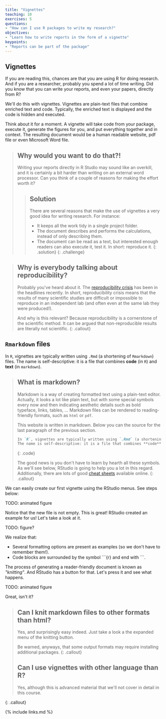 ```yaml
---
title: "Vignettes"
teaching: 10
exercises: 5
questions:
- "How can I use R packages to write my research?"
objectives:
- "Learn how to write reports in the form of a vignette"
keypoints:
- "Reports can be part of the package"
---
```


## Vignettes

If you are reading this, chances are that you are using R for doing research.
And if you are a researcher, probably you spend a lot of time writing.
Did you know that you can write your reports, and even your papers, directly from R?

We'll do this with vignettes.
Vignettes are plain-text files that combine enriched text and code.
Typically, the enriched text is displayed and the code is hidden and executed.

Think about it for a moment.
A vignette will take code from your package, execute it, generate the figures for you, and put everything together and in context.
The resulting document would be a human readable website, pdf file or even Microsoft Word file.

> ## Why would you want to do that?!
> Writing your reports directly in R Studio may sound like an overkill, and it is certainly a bit harder than writing on an external word processor.
> Can you think of a couple of reasons for making the effort worth it?
>
> > ## Solution
> > There are several reasons that make the use of vignettes a very good idea for writing research.
> > For instance:
> > - It keeps all the work tidy in a single project folder.
> > - The document describes and performs the calculations, instead of only describing them.
> > - The document can be read as a text, but interested enough readers can also execute it, test it. In short: reproduce it.
> {: .solution}
{: .challenge}

> ## Why is everybody talking about reproducibility?
> Probably you've heard about it.
> The [reproducibility crisis](https://en.wikipedia.org/wiki/Replication_crisis) has been in the headlines recently.
> In short, reproducibility crisis means that the results of many scientific studies are difficult or impossible to reproduce in an independent lab (and often even at the same lab they were produced!).
> 
> And why is this relevant?
> Because reproducibility is a cornerstone of the scientific method.
> It can be argued that non-reproducible results are literally not scientific.
{: .callout}

## `Rmarkdown` files

In `R`, vignettes are typically written using `.Rmd` (a shortening of `Rmarkdown`) files.
The name is self-descriptive: it is a file that combines **code** (in `R`) and **text** (in `markdown`).

> ## What is markdown?
> Markdown is a way of creating formatted text using a plain-text editor.
> Actually, it looks a lot like plain text, but with some special symbols every now and then indicating aesthetic details such as bold typeface, links, tables, ...
> Markdown files can be rendered to reading-friendly formats, such as `html` or `pdf`.
> 
> This website is written in markdown.
> Below you can the source for the last paragraph of the previous section.
> 
> ~~~markdown
> In `R`, vignettes are typically written using `.Rmd` (a shortening of `Rmarkdown`) files.
> The name is self-descriptive: it is a file that combines **code** (in `R`) and **text** (in `markdown`).
> ~~~
> {: .code}
> 
> The good news is you don't have to learn by hearth all these symbols.
> As we'll see below, RStudio is going to help you a lot in this regard.
> Additionally, there are lots of good [cheat sheets](https://www.markdownguide.org/cheat-sheet/) available online.
{: .callout}

We can easily create our first vignette using the RStudio menus.
See steps below:

TODO: animated figure

Notice that the new file is not empty.
This is great!
RStudio created an example for us!
Let's take a look at it.

TODO: figure?

We realize that:
- Several formatting options are present as examples (so we don't have to remember them!).
- Code blocks are surrounded by the symbol \`\`\`{r} and end with \`\`\`.

The process of generating a reader-friendly document is known as _"knitting"_.
And RStudio has a button for that.
Let's press it and see what happens.

TODO: animated figure

Great, isn't it?

> ## Can I knit markdown files to other formats than html?
> Yes, and surprisingly easy indeed.
> Just take a look a the expanded menu of the knitting button.
>
> Be warned, anyways, that some output formats may require installing additional packages.
{: .callout}
> ## Can I use vignettes with other language than R?
> Yes, although this is advanced material that we'll not cover in detail in this course.
>
{: .callout}

{% include links.md %}
